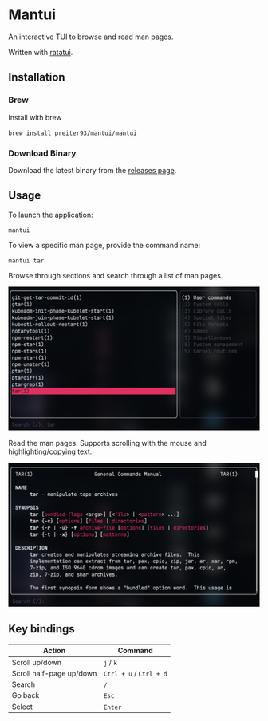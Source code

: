 # Mantui

An interactive TUI to browse and read man pages.

Written with [ratatui](https://github.com/ratatui/ratatui).


## Installation

### Brew

Install with brew
```
brew install preiter93/mantui/mantui
```

### Download Binary

Download the latest binary from the [releases page](https://github.com/preiter93/mantui/releases).

## Usage

To launch the application:
```
mantui
```

To view a specific man page, provide the command name:
```
mantui tar
```

Browse through sections and search through a list of man pages.

![](assets/selection.png)

Read the man pages. Supports scrolling with the mouse and highlighting/copying text.

![](assets/man-tar.png)

## Key bindings

| Action                         | Command                |
| ------------------------------ | ---------------------- |
| Scroll up/down                 | `j` / `k`              |
| Scroll half-page up/down       | `Ctrl + u` / `Ctrl + d`|
| Search                         | `/`                    |
| Go back                        | `Esc`                  |
| Select                         | `Enter`                |
